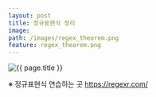 ```yaml
---
layout: post
title: 정규표현식 정리
image:
path: /images/regex_theorem.png
feature: regex_theorem.png
---
```


<img src="{{ site.url }}/images/{{ page.image.feature }}" alt="{{ page.title }}">

※ 정규표현식 연습하는 곳
<a href="https://regexr.com/">https://regexr.com/</a>
